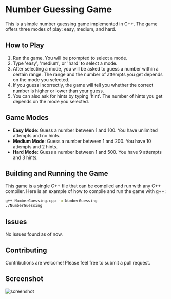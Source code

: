 # Number Guessing Game

This is a simple number guessing game implemented in C++. The game offers three modes of play: easy, medium, and hard. 

## How to Play

1. Run the game. You will be prompted to select a mode.
2. Type 'easy', 'medium', or 'hard' to select a mode.
3. After selecting a mode, you will be asked to guess a number within a certain range. The range and the number of attempts you get depends on the mode you selected.
4. If you guess incorrectly, the game will tell you whether the correct number is higher or lower than your guess.
5. You can also ask for hints by typing 'hint'. The number of hints you get depends on the mode you selected.

## Game Modes

- **Easy Mode**: Guess a number between 1 and 100. You have unlimited attempts and no hints.
- **Medium Mode**: Guess a number between 1 and 200. You have 10 attempts and 2 hints.
- **Hard Mode**: Guess a number between 1 and 500. You have 9 attempts and 3 hints.

## Building and Running the Game

This game is a single C++ file that can be compiled and run with any C++ compiler. Here is an example of how to compile and run the game with g++:

```bash
g++ NumberGuessing.cpp -o NumberGuessing
./NumberGuessing
```

## Issues

No issues found as of now.

## Contributing

Contributions are welcome! Please feel free to submit a pull request.

## Screenshot

![screenshot](https://github.com/bangwoo4/Number-Guessing-Game/assets/133222169/d8485de9-cffe-41bb-b0c0-df3780d872a9)


